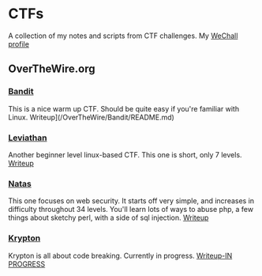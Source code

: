 # CTFs
A collection of my notes and scripts from CTF challenges.
My [WeChall profile](https://www.wechall.net//profile/futilitymethod)

## OverTheWire.org
### [Bandit](https://overthewire.org/wargames/bandit/)
This is a nice warm up CTF. Should be quite easy if you're familiar with Linux.
Writeup](/OverTheWire/Bandit/README.md)
### [Leviathan](https://overthewire.org/wargames/leviathan/)
Another beginner level linux-based CTF. This one is short, only 7 levels.
[Writeup](/OverTheWire/Leviathan/README.md)
### [Natas](https://overthewire.org/wargames/natas/)
This one focuses on web security. It starts off very simple, and increases in difficulty throughout 34 levels. You'll learn lots of ways to abuse php, a few things about sketchy perl, with a side of sql injection. 
[Writeup](/OverTheWire/Natas/README.md)
### [Krypton](https://overthewire.org/wargames/krypton/)
Krypton is all about code breaking. Currently in progress.
[Writeup-IN PROGRESS](/OverTheWire/Krypton/README.md)



